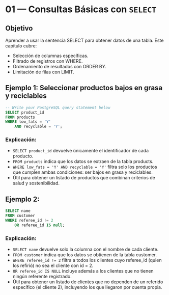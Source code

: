 # 01 — Consultas Básicas con `SELECT`
## Objetivo

Aprender a usar la sentencia SELECT para obtener datos de una tabla.
Este capítulo cubre:
- Selección de columnas específicas.
- Filtrado de registros con WHERE.
- Ordenamiento de resultados con ORDER BY.
- Limitación de filas con LIMIT.

## Ejemplo 1: Seleccionar productos bajos en grasa y reciclables
```sql
-- Write your PostgreSQL query statement below
SELECT product_id
FROM products
WHERE low_fats = 'Y' 
    AND recyclable = 'Y';
```
### Explicación:
- `SELECT product_id` devuelve únicamente el identificador de cada producto.
- `FROM products` indica que los datos se extraen de la tabla products.
- `WHERE low_fats = 'Y' AND recyclable = 'Y'` filtra solo los productos que cumplen ambas condiciones: ser bajos en grasa y reciclables.
- Útil para obtener un listado de productos que combinan criterios de salud y sostenibilidad.

## Ejemplo 2: 
```sql
SELECT name
FROM customer
WHERE referee_id != 2 
    OR referee_id IS null;
```
### Explicación:
- `SELECT name` devuelve solo la columna con el nombre de cada cliente.
- `FROM customer` indica que los datos se obtienen de la tabla customer.
- `WHERE referee_id != 2` filtra a todos los clientes cuyo referee_id (quien los refirió) no sea el cliente con id = 2.
- `OR referee_id IS NULL` incluye además a los clientes que no tienen ningún referente registrado.
- Útil para obtener un listado de clientes que no dependen de un referido específico (el cliente 2), incluyendo los que llegaron por cuenta propia.
